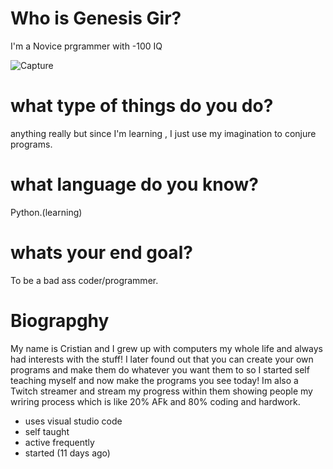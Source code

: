# Who is Genesis Gir?
I'm a Novice prgrammer with -100 IQ

![Capture](https://user-images.githubusercontent.com/87259615/126918812-3b831a69-1cc8-49d6-859b-d1959f2fa8f6.PNG)


# what type of things do you do?
anything really but since I'm learning , I just use my imagination to conjure programs.

# what language do you know?
Python.(learning)

# whats your end goal?
To be a bad ass coder/programmer.

# Biograpghy
My name is Cristian and I grew up with computers my whole life and always had interests with the stuff!
I later found out that you can create your own programs and make them do whatever you want them to
so I started self teaching myself and now make the programs you see today! Im also a Twitch streamer
and stream my progress within them showing people my wriring process which is like 20% AFk and 80%
coding and hardwork.

- uses visual studio code
- self taught
- active frequently
- started (11 days ago)
